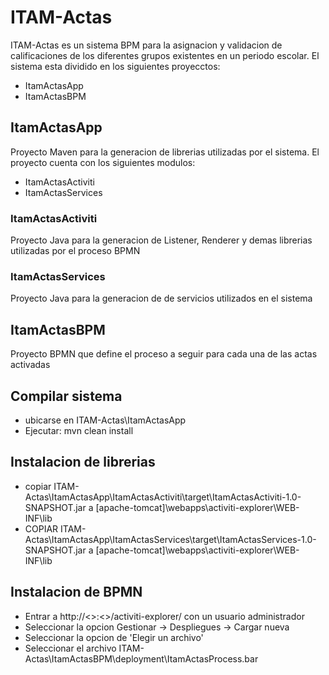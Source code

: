 ITAM-Actas
===================
ITAM-Actas es un sistema BPM para la asignacion y validacion de calificaciones de los diferentes grupos existentes en un periodo escolar. El sistema
esta dividido en los siguientes proyecctos:

* ItamActasApp
* ItamActasBPM

## ItamActasApp
Proyecto Maven para la generacion de librerias utilizadas por el sistema. El proyecto cuenta con los siguientes modulos:

* ItamActasActiviti
* ItamActasServices

### ItamActasActiviti
Proyecto Java para la generacion de Listener, Renderer y demas librerias utilizadas por el proceso BPMN

### ItamActasServices
Proyecto Java para la generacion de de servicios utilizados en el sistema


## ItamActasBPM
Proyecto BPMN que define el proceso a seguir para cada una de las actas activadas

## Compilar sistema

* ubicarse en ITAM-Actas\ItamActasApp
* Ejecutar: mvn clean install

## Instalacion de librerias

* copiar ITAM-Actas\ItamActasApp\ItamActasActiviti\target\ItamActasActiviti-1.0-SNAPSHOT.jar a [apache-tomcat]\webapps\activiti-explorer\WEB-INF\lib
* COPIAR ITAM-Actas\ItamActasApp\ItamActasServices\target\ItamActasServices-1.0-SNAPSHOT.jar a [apache-tomcat]\webapps\activiti-explorer\WEB-INF\lib

## Instalacion de BPMN

* Entrar a http://<<ip>>:<<puerto>>/activiti-explorer/ con un usuario administrador
* Seleccionar la opcion Gestionar -> Despliegues -> Cargar nueva
* Seleccionar la opcion de 'Elegir un archivo'
* Seleccionar el archivo ITAM-Actas\ItamActasBPM\deployment\ItamActasProcess.bar
